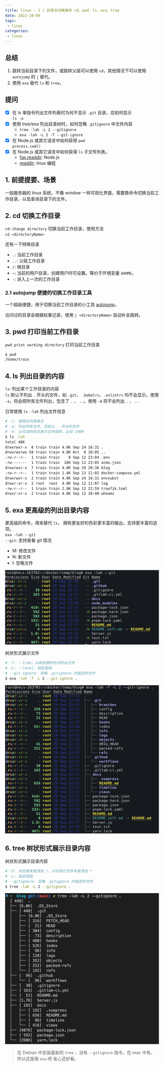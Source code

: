 ```yaml
---
title: linux - 2 | 目录与切换操作 cd、pwd、ls、exa、tree
date: 2022-10-09
tags:
 - linux
categories: 
 - linux
---
```

## 总结
1. 跳转当前目录下的文件，或跳转父级可以使用 `cd`，其他情况下可以使用 `autojump` 的 `j` 替代。
2. 使用 `exa` 替代 `ls` 和 `tree`。


<!-- ## 疑问
- [ ]  -->





## 提问
- [x] 在 ls 单指令列出文件列表时为何不显示 `.git` 目录，应如何显示    
  `ls -a`
- [x] 使用 tree/exa 列出目录树时，如何忽略 `.gitignore` 中文件内容
  - `tree -lah -L 2 --gitignore`       
  - `exa -lah -L 2 -T --git-ignore`     
- [x] 在 Node.js 或其它语言中如何获得 `pwd`      
  `process.cwd()`
- [x] 在 Node.js 或其它语言中如何获得 `ls` 子文件列表。
  - [fsp.readdir](https://nodejs.org/api/fs.html#fspromisesreaddirpath-options): Node.js 
  - [readdir](https://man7.org/linux/man-pages/man3/readdir.3.html): linux 编程







## 1. 前提提要、场景
一般服务器的 linux 系统，不像 window 一样可视化界面，需要靠命令切换当前工作目录，以及查询目录下的文件。       




## 2. cd 切换工作目录
`cd`: `change directory` 切换当前工作目录，使用方法        
`cd <directoryName>`

还有一下特殊目录
- `.`: 当前工作目录
- `..`: 父级工作目录
- `/`: 根目录
- `~`: 当前的用户目录，创建用户时可设置。等价于环境变量 `$HOME`。
- `-`: 进入上一次的工作目录


### 2.1 autojump 便捷的切换工作目录工具
一个超级便捷，用于切换当前工作目录的小工具 [autojump](https://github.com/wting/autojump/blob/master/bin/autojump.bash)，

访问过的目录会根据权重记录，使用 `j <directoryName>` 自动补全跳转。



## 3. pwd 打印当前工作目录
`pwd`: `print working directory` 打印当前工作目录
```bash
$ pwd
/home/train
```



## 4. ls 列出目录的内容  
`ls`: 列出某个工作目录的内容       
`ls` 默认不列出 `.` 开头的文件，如 `.git`、 `.babelrc`、`.eslintrc` 均不会显示。使用 `-a`，将会把所有文件列出，包含了 `.` 、 `..`。使用 `-A` 将不会列出 `.` 、 `..`      

日常使用 `ls -lah` 列出文件信息
```bash
# -l: 使用长列表格式
# -a: 列出所有文件，包括以 . 开头的文件
# -h: 以可读的形式表示文件体积，比如 100M
$ ls -lah
total 48K
drwxrwxr-x  6 train train 4.0K Sep 24 16:31 .
drwxrwxrwx 58 train train 4.0K Oct  8 18:05 ..
-rw-r--r--  1 train train    0 Sep 12 23:04 .env
-rw-------  1 train train  16K Sep 12 23:05 acme.json
drwxrwxr-x  7 train train 4.0K Sep 29 20:38 blog
-rw-r--r--  1 train train 1.4K Sep 13 11:02 docker-compose.yml
drwxrwxr-x  2 train train 4.0K Sep 24 16:31 envsubst
drwxr-xr-x  2 root  root  4.0K Sep 12 11:07 log
-rw-r--r--  1 train train 2.9K Sep 12 22:59 traefik.toml
drwxr-xr-x  2 train train 4.0K Sep 12 10:40 whoami
```


## 5. exa 更高级的列出目录内容  
更高级的命令，用来替代 `ls`， 拥有更友好的色彩更丰富的输出，支持更丰富的选项。       
`exa -lah --git`      
`--git`: 支持查看 git 情况
- M: 修改文件
- N: 新文件
- I: 忽略文件

![](./221009/1.png)


树状形式展示文件
```bash
# -T: --tree，以树状图的形式列出文件
# -L: --level，指定层级
# --git-ignore: 忽略 .gitignore 内指定的文件
$ exa -lah -T -L 2 --git-ignore .
```
![](./221009/2.png)





## 6. tree 树状形式展示目录内容
树状形式展示目录内容
```bash
# -F: 对目录末尾添加 /，对可执行文件末尾添加 *
# -L: 指定层级
# --gitignore: 忽略 .gitignore 内指定的文件
$ tree -lah -L 2 --gitignore .
```
![](./221009/3.png)

> 在 Debian 中安装最新的 `tree` ，没有 `--gitignore` 指令，在 mac 中有，所以还是用 `exa` 吧 省心还好看。















